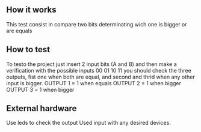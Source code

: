<!---

This file is used to generate your project datasheet. Please fill in the information below and delete any unused
sections.

You can also include images in this folder and reference them in the markdown. Each image must be less than
512 kb in size, and the combined size of all images must be less than 1 MB.
-->

## How it works

This test consist in compare two bits determinating wich one is bigger or are equals

## How to test

To testo the project just insert 2 input bits (A and B) and then make a verification with the possible inputs
00
01
10
11
you should check the three outputs, fist one when both are equal, and second and thrid when any other input is bigger.
OUTPUT 1 = 1 when equals
OUTPUT 2 = 1 when bigger
OUTPUT 3 = 1 when bigger

## External hardware

Use leds to check the output
Used input with any desired devices.
